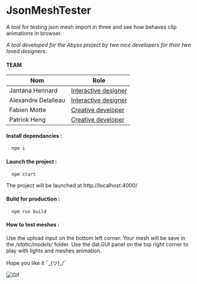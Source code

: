 # JsonMeshTester

A tool for testing json mesh import in three and see how behaves clip animations in browser.

*A tool developed for the Abyss project by two nice developers for their two loved designers.*


#### TEAM
| Nom                 |  Role                |
| ------------------- | -------------------- |
| Jantana Hennard     | [Interactive designer](http://twitter.com/yesverynice)     |
| Alexandre Delalleau | [Interactive designer](http://twitter.com/alexlesubmarine) |
| Fabien Motte        | [Creative developer](http://twitter.com/fabmotte)          |
| Patrick Heng        | [Creative developer](http://twitter.com/pat_hg)            |

#### Install dependancies :
```shell
  npm i
```

#### Launch the project :
```shell
  npm start
```

The project will be launched at http://localhost:4000/

#### Build for production :
```shell
  npm run build
```

#### How to test meshes :
Use the upload input on the bottom left corner. Your mesh will be save in the */static/models/* folder.
Use the dat.GUI panel on the top right corner to play with lights and meshes animation.

Hope you like it ¯\_(ツ)_/¯

![Gif](http://meshtester.hengpatrick.fr/preview.gif)
